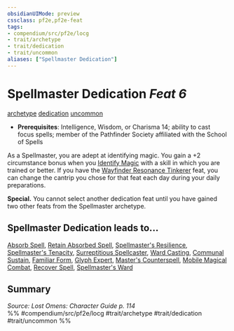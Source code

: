 ```yaml
---
obsidianUIMode: preview
cssclass: pf2e,pf2e-feat
tags:
- compendium/src/pf2e/locg
- trait/archetype
- trait/dedication
- trait/uncommon
aliases: ["Spellmaster Dedication"]
---
```

# Spellmaster Dedication  *Feat 6*  
[archetype](../../Rules/traits/archetype.md)  [dedication](../../Rules/traits/dedication.md)  [uncommon](../../Rules/traits/uncommon.md)  

- **Prerequisites**: Intelligence, Wisdom, or Charisma 14; ability to cast focus spells; member of the Pathfinder Society affiliated with the School of Spells

As a Spellmaster, you are adept at identifying magic. You gain a +2 circumstance bonus when you [Identify Magic](../../Rules/actions/identify-magic.md) with a skill in which you are trained or better. If you have the [Wayfinder Resonance Tinkerer](wayfinder-resonance-tinkerer-lowg.md) feat, you can change the cantrip you chose for that feat each day during your daily preparations.

**Special.** You cannot select another dedication feat until you have gained two other feats from the Spellmaster archetype.

## Spellmaster Dedication leads to...

[Absorb Spell](absorb-spell-locg.md), [Retain Absorbed Spell](retain-absorbed-spell-lopsg.md), [Spellmaster's Resilience](spellmasters-resilience-locg.md), [Spellmaster's Tenacity](spellmasters-tenacity-lopsg.md), [Surreptitious Spellcaster](surreptitious-spellcaster-locg.md), [Ward Casting](ward-casting-locg.md), [Communal Sustain](communal-sustain-lopsg.md), [Familiar Form](familiar-form-lopsg.md), [Glyph Expert](glyph-expert-lopsg.md), [Master's Counterspell](masters-counterspell-lopsg.md), [Mobile Magical Combat](mobile-magical-combat-lopsg.md), [Recover Spell](recover-spell-lopsg.md), [Spellmaster's Ward](spellmasters-ward-lopsg.md)

## Summary

*Source: Lost Omens: Character Guide p. 114*  
%% #compendium/src/pf2e/locg #trait/archetype #trait/dedication #trait/uncommon %%